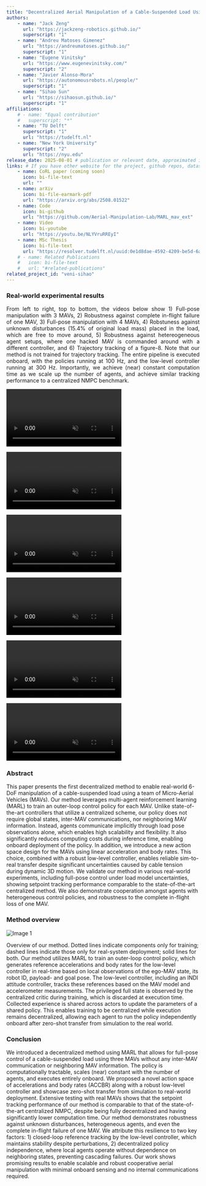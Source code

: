 ```yaml
---
title: "Decentralized Aerial Manipulation of a Cable-Suspended Load Using Multi-Agent Reinforcement Learning"
authors:
    - name: "Jack Zeng"
      url: "https://jackzeng-robotics.github.io/"
      superscript: "1"
    - name: "Andreu Matoses Gimenez"
      url: "https://andreumatoses.github.io/"
      superscript: "1"
    - name: "Eugene Vinitsky"
      url: "https://www.eugenevinitsky.com/"
      superscript: "2"
    - name: "Javier Alonso-Mora"
      url: "https://autonomousrobots.nl/people/"
      superscript: "1"
    - name: "Sihao Sun"
      url: "https://sihaosun.github.io/"
      superscript: "1"
affiliations:
    # - name: "Equal contribution"
    #   superscript: "*"
    - name: "TU Delft"
      superscript: "1"
      url: "https://tudelft.nl"
    - name: "New York University"
      superscript: "2"
      url: "https://nyu.edu"
release_date: 2025-08-01 # publication or relevant date, approximated if not sure. Just for display purposes and ordering.
links: # If you have other website for the project, github repos, datasets, etc. put it here. You can also add an icon from https://icons.getbootstrap.com/
    - name: CoRL paper (coming soon)
      icon: bi-file-text
      url: ""
    - name: arXiv
      icon: bi-file-earmark-pdf
      url: "https://arxiv.org/abs/2508.01522"
    - name: Code
      icon: bi-github
      url: "https://github.com/Aerial-Manipulation-Lab/MARL_mav_ext" 
    - name: Video
      icon: bi-youtube
      url: "https://youtu.be/NLYVruRREyI"
    - name: MSc Thesis
      icon: bi-file-text
      url: "https://resolver.tudelft.nl/uuid:0e1d8dae-4592-4209-be5d-6aac10057491"
    # - name: Related Publications
    #   icon: bi-file-text
    #   url: "#related-publications"
related_project_id: "veni-sihao"
---
```


<h3>Real-world experimental results</h3>
<p align="justify">
From left to right, top to bottom, the videos below show 1) Full-pose manipulation with 3 MAVs, 2) Robustness against complete in-flight failure of one MAV, 3) Full-pose manipulation with 4 MAVs, 4) Robstuness against unknown disturbances (15.4% of original load mass) placed in the load, which are free to move around, 5) Robustness against hetereogeneous agent setups, where one hacked MAV is commanded around with a different controller, and 6) Trajectory tracking of a figure-8. <span class="amr-color">Note that</span> our method is <span class="amr-color">not</span> trained for trajectory tracking. The entire pipeline is executed <span class="amr-color">onboard</span>, with the policies running at 100 Hz, and the low-level controller running at 300 Hz. Importantly, we achieve (near) <span class="amr-color">constant computation time</span> as we scale up the number of agents, and achieve similar tracking performance to a centralized NMPC benchmark.

</p>
<div class="row row-cols-1 row-cols-sm-2 row-cols-md-2 g-2">
  <div class="col">
    <div class="teaser-video d-flex justify-content-center">
      <div class="ratio ratio-16x9">
        <video id="teaser1" autoplay="" muted="" controls="" loop="" playsinline="">
          <source src="{% include fix_link.html link='/assets/images/papers/aerial-manipulation-marl/full_pose_3.mp4' %}" type="video/mp4">
        </video>
      </div>
    </div>
    <p align="center"> 
    </p>
  </div>
  <div class="col">
    <div class="teaser-video d-flex justify-content-center">
      <div class="ratio ratio-16x9">
        <video id="teaser2" autoplay="" muted="" controls="" loop="" playsinline="">
          <source src="{% include fix_link.html link='/assets/images/papers/aerial-manipulation-marl/failure_agent.mp4' %}" type="video/mp4">
        </video>
      </div>
    </div>
    <p align="center">
    </p>
  </div>
  <div class="col">
    <div class="teaser-video d-flex justify-content-center">
      <div class="ratio ratio-16x9">
        <video id="teaser3" autoplay="" muted="" controls="" loop="" playsinline="">
          <source src="{% include fix_link.html link='/assets/images/papers/aerial-manipulation-marl/full_pose_4.mp4' %}" type="video/mp4">
        </video>
      </div>
    </div>
    <p align="center">
    </p>
  </div>
  <div class="col">
    <div class="teaser-video d-flex justify-content-center">
      <div class="ratio ratio-16x9">
        <video id="teaser4" autoplay="" muted="" controls="" loop="" playsinline="">
          <source src="{% include fix_link.html link='/assets/images/papers/aerial-manipulation-marl/unknown_disturbances.mp4' %}" type="video/mp4">
        </video>
      </div>
    </div>
    <p align="center">
    </p>
  </div>
  <div class="col">
    <div class="teaser-video d-flex justify-content-center">
      <div class="ratio ratio-16x9">
        <video id="teaser5" autoplay="" muted="" controls="" loop="" playsinline="">
          <source src="{% include fix_link.html link='/assets/images/papers/aerial-manipulation-marl/heterogeneous_agent.mp4' %}" type="video/mp4">
        </video>
      </div>
    </div>
    <p align="center">
    </p>
  </div>
  <div class="col">
    <div class="teaser-video d-flex justify-content-center">
      <div class="ratio ratio-16x9">
        <video id="teaser6" autoplay="" muted="" controls="" loop="" playsinline="">
          <source src="{% include fix_link.html link='/assets/images/papers/aerial-manipulation-marl/trajectory_top.mp4' %}" type="video/mp4">
        </video>
      </div>
    </div>
    <p align="center">
    </p>
  </div>
</div>

<h3> Abstract </h3>
This paper presents the first decentralized method to enable real-world 6-DoF manipulation of a cable-suspended load using a team of Micro-Aerial Vehicles (MAVs). Our method leverages multi-agent reinforcement learning (MARL) to train an outer-loop control policy for each MAV. Unlike state-of-the-art controllers that utilize a centralized scheme, our policy does not require global states, inter-MAV communications, nor neighboring MAV information. Instead, agents communicate implicitly through load pose observations alone, which enables high scalability and flexibility. It also significantly reduces computing costs during inference time, enabling onboard deployment of the policy. In addition, we introduce a new action space design for the MAVs using linear acceleration and body rates. This choice, combined with a robust low-level controller, enables reliable sim-to-real transfer despite significant uncertainties caused by cable tension during dynamic 3D motion. We validate our method in various real-world experiments, including full-pose control under load model uncertainties, showing setpoint tracking performance comparable to the state-of-the-art centralized method. We also demonstrate cooperation amongst agents with heterogeneous control policies, and robustness to the complete in-flight loss of one MAV.

<h3> Method overview </h3>

<div class="image-grid text-center mb-1">
    <div class="row row-cols-1 row-cols-sm-2g-1">
      <div class="col">
        <img class="img-fluid object-fit-contain" src="{% include fix_link.html link='/assets/images/papers/aerial-manipulation-marl/method.png' %}" alt="Image 1" style="max-width: 100%; height: auto;">
      </div>
    </div>
  </div>
  <p class="text">
      Overview of our method. Dotted lines indicate components only for training; dashed lines indicate those only for real-system deployment; solid lines for both. Our method utilizes MARL to train an outer-loop control policy, which generates reference accelerations and body rates for the low-level controller in real-time based on local observations of the ego-MAV state, its robot ID, payload- and goal pose. The low-level controller, including an INDI attitude controller, tracks these references based on the MAV model and accelerometer measurements. The privileged full state is observed by the centralized critic during training, which is discarded at execution time. Collected experience is shared across actors to update the parameters of a shared policy. This enables training to be centralized while execution remains decentralized, allowing each agent to run the policy independently onboard after zero-shot transfer from simulation to the real world.
  </p>

<h3> Conclusion </h3>
We introduced a decentralized method using MARL that allows for full-pose control of a cable-suspended load using three MAVs without any inter-MAV communication or neighboring MAV information. The policy is computationally tractable, scales (near) constant with the number of agents, and executes entirely onboard. We proposed a novel action space of accelerations and body rates (ACCBR) along with a robust low-level controller and showcase zero-shot transfer from simulation to real-world deployment. Extensive testing with real MAVs shows that the setpoint tracking performance of our method is comparable to that of the state-of-the-art centralized NMPC, despite being fully decentralized and having significantly lower computation time. Our method demonstrates robustness against unknown disturbances, heterogeneous agents, and even the complete in-flight failure of one MAV. We attribute this resilience to two key factors: <span class="amr-color">1)</span> closed-loop reference tracking by the low-level controller, which maintains stability despite perturbations, <span class="amr-color">2)</span> decentralized policy independence, where local agents operate <span class="amr-color">without dependence on neighboring states</span>, preventing cascading failures. Our work shows promising results to enable scalable and robust cooperative aerial manipulation with minimal onboard sensing and no internal communications required.
